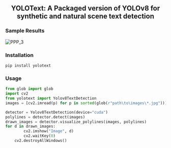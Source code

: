 <div align="center">
  <h2>
    YOLOText: A Packaged version of YOLOv8 for synthetic and natural scene text detection  
  </h2>
</div>

### Sample Results
![PPP_3](https://github.com/rzamarefat/YOLOv8_Text_Detection/assets/79300456/84d08057-8c6b-4a14-ae91-dc2fe6005589)

### Installation
```
pip install yolotext
```

### Usage
```python
from glob import glob
import cv2
from yolotext import Yolov8TextDetection
images = [cv2.imread(p) for p in sorted(glob(r"path\to\images\*.jpg"))]

detector = Yolov8TextDetection(device="cuda")
polylines = detector.detect(images)
drawn_images = detector.visualize_polylines(images, polylines)
for d in drawn_images:
        cv2.imshow("Image", d)
        cv2.waitKey(0)
    cv2.destroyAllWindows()
```

